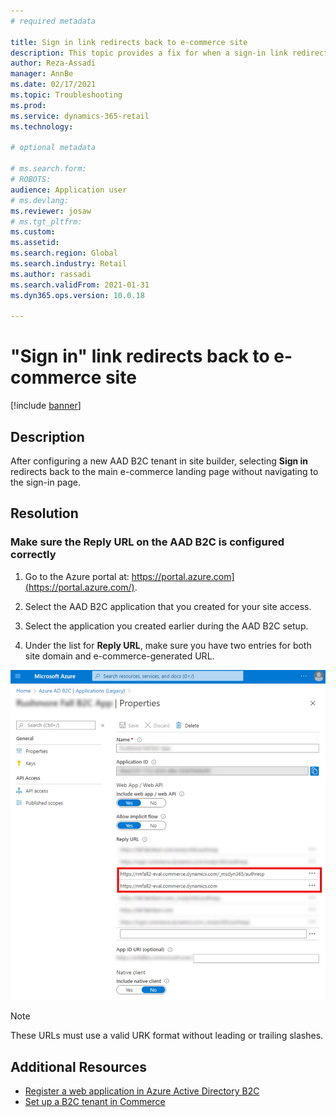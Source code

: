 ```yaml
---
# required metadata

title: Sign in link redirects back to e-commerce site
description: This topic provides a fix for when a sign-in link redirects back to the e-commerce site instead of the sign-in page. 
author: Reza-Assadi
manager: AnnBe
ms.date: 02/17/2021
ms.topic: Troubleshooting
ms.prod: 
ms.service: dynamics-365-retail
ms.technology: 

# optional metadata

# ms.search.form: 
# ROBOTS: 
audience: Application user
# ms.devlang: 
ms.reviewer: josaw
# ms.tgt_pltfrm: 
ms.custom: 
ms.assetid: 
ms.search.region: Global
ms.search.industry: Retail
ms.author: rassadi
ms.search.validFrom: 2021-01-31
ms.dyn365.ops.version: 10.0.18

---
```


# "Sign in" link redirects back to e-commerce site

[!include [banner](../../includes/banner.md)]

## Description
After configuring a new AAD B2C tenant in site builder, selecting **Sign in** redirects back to the main e-commerce landing page without navigating to the sign-in page.

## Resolution
### Make sure the **Reply** URL on the AAD B2C is configured correctly 

1. Go to the Azure portal at: https://portal.azure.com](https://portal.azure.com/).

1. Select the AAD B2C application that you created for your site access.

1. Select the application you created earlier during the AAD B2C setup.

1. Under the list for **Reply URL**, make sure you have two entries for both site domain and e-commerce-generated URL.

![AAD B2C Reply URL](media/aad-b2c-reply-url.jpg)

> [!NOTE]
> These URLs must use a valid URK format without leading or trailing slashes.

## Additional Resources
- [Register a web application in Azure Active Directory B2C](https://docs.microsoft.com/en-us/azure/active-directory-b2c/tutorial-register-applications?tabs=app-reg-ga#register-a-web-application)
- [Set up a B2C tenant in Commerce](../set-up-b2c-tenant.md)

